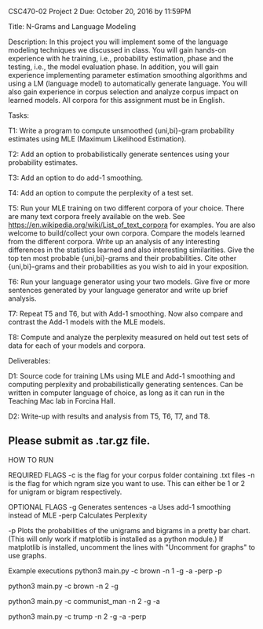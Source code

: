 CSC470-02
Project 2
Due: October 20, 2016 by 11:59PM

Title: N-Grams and Language Modeling 

Description: In this project you will implement some of the language modeling techniques we discussed in class. You will gain hands-on experience with he training, i.e., probability estimation, phase and the testing, i.e., the model evaluation phase. In addition, you will gain experience implementing parameter estimation smoothing algorithms and using a LM (language model) to automatically generate language. You will also gain experience in corpus selection and analyze corpus impact on learned models. All corpora for this assignment must be in English.

Tasks:

T1: Write a program to compute unsmoothed {uni,bi}-gram probability estimates using MLE (Maximum Likelihood Estimation). 

T2: Add an option to probabilistically generate sentences using your probability estimates. 

T3: Add an option to do add-1 smoothing. 

T4: Add an option to compute the perplexity of a test set. 

T5: Run your MLE training on two different corpora of your choice. There are many text corpora freely available on the web. See https://en.wikipedia.org/wiki/List_of_text_corpora for examples. You are also welcome to build/collect your own corpora. Compare the models learned from the different corpora. Write up an analysis of any interesting differences in the statistics learned and also interesting similarities. Give the top ten most probable {uni,bi}-grams and their probabilities. Cite other {uni,bi}-grams and their probabilities as you wish to aid in your exposition.

T6: Run your language generator using your two models. Give five or more sentences generated by your language generator and write up brief analysis.

T7: Repeat T5 and T6, but with Add-1 smoothing. Now also compare and contrast the Add-1 models with the MLE models. 

T8: Compute and analyze the perplexity measured on held out test sets of data for each of your models and corpora. 

Deliverables:

D1: Source code for training LMs using MLE and Add-1 smoothing and computing perplexity and probabilistically generating sentences. Can be written in computer language of choice, as long as it can run in the Teaching Mac lab in Forcina Hall. 

D2: Write-up with results and analysis from T5, T6, T7, and T8.


Please submit as .tar.gz file.
--------------------------------------------------------------------------------------------------


HOW TO RUN

REQUIRED FLAGS
-c is the flag for your corpus folder containing .txt files
-n is the flag for which ngram size you want to use. This can either be 1 or 2 for unigram or bigram respectively.


OPTIONAL FLAGS
-g Generates sentences
-a Uses add-1 smoothing instead of MLE
-perp Calculates Perplexity

-p Plots the probabilities of the unigrams and bigrams in a pretty bar chart. 
(This will only work if matplotlib is installed as a python module.) If matplotlib is installed, uncomment the lines with "Uncomment for graphs" to use graphs.


Example executions
python3 main.py -c brown -n 1 -g -a -perp -p

python3 main.py -c brown -n 2 -g

python3 main.py -c communist_man -n 2 -g -a 

python3 main.py -c trump -n 2 -g -a -perp


